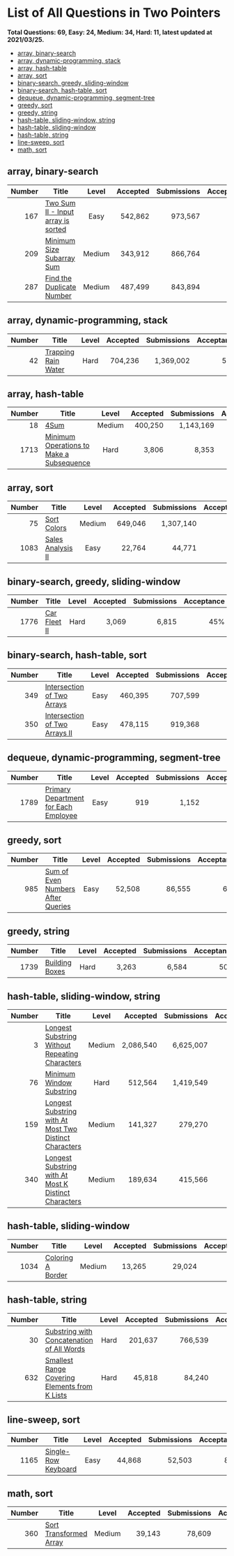 # List of All Questions in Two Pointers

**Total Questions: 69, Easy: 24, Medium: 34, Hard: 11, latest updated at 2021/03/25.**

- [array, binary-search](array-binary-search)
- [array, dynamic-programming, stack](array-dynamic-programming-stack)
- [array, hash-table](array-hash-table)
- [array, sort](array-sort)
- [binary-search, greedy, sliding-window](binary-search-greedy-sliding-window)
- [binary-search, hash-table, sort](binary-search-hash-table-sort)
- [dequeue, dynamic-programming, segment-tree](dequeue-dynamic-programming-segment-tree)
- [greedy, sort](greedy-sort)
- [greedy, string](greedy-string)
- [hash-table, sliding-window, string](hash-table-sliding-window-string)
- [hash-table, sliding-window](hash-table-sliding-window)
- [hash-table, string](hash-table-string)
- [line-sweep, sort](line-sweep-sort)
- [math, sort](math-sort)

## array, binary-search

|Number|                                               Title                                                |Level |Accepted|Submissions|Acceptance|
|-----:|----------------------------------------------------------------------------------------------------|:----:|-------:|----------:|---------:|
|   167|[Two Sum II - Input array is sorted](https://leetcode.com/problems/two-sum-ii-input-array-is-sorted)| Easy | 542,862|    973,567|       56%|
|   209|[Minimum Size Subarray Sum](https://leetcode.com/problems/minimum-size-subarray-sum)                |Medium| 343,912|    866,764|       40%|
|   287|[Find the Duplicate Number](https://leetcode.com/problems/find-the-duplicate-number)                |Medium| 487,499|    843,894|       58%|


## array, dynamic-programming, stack

|Number|                                 Title                                  |Level|Accepted|Submissions|Acceptance|
|-----:|------------------------------------------------------------------------|:---:|-------:|----------:|---------:|
|    42|[Trapping Rain Water](https://leetcode.com/problems/trapping-rain-water)|Hard | 704,236|  1,369,002|       51%|


## array, hash-table

|Number|                                                      Title                                                       |Level |Accepted|Submissions|Acceptance|
|-----:|------------------------------------------------------------------------------------------------------------------|:----:|-------:|----------:|---------:|
|    18|[4Sum](https://leetcode.com/problems/4sum)                                                                        |Medium| 400,250|  1,143,169|       35%|
|  1713|[Minimum Operations to Make a Subsequence](https://leetcode.com/problems/minimum-operations-to-make-a-subsequence)| Hard |   3,806|      8,353|       46%|


## array, sort

|Number|                               Title                                |Level |Accepted|Submissions|Acceptance|
|-----:|--------------------------------------------------------------------|:----:|-------:|----------:|---------:|
|    75|[Sort Colors](https://leetcode.com/problems/sort-colors)            |Medium| 649,046|  1,307,140|       50%|
|  1083|[Sales Analysis II](https://leetcode.com/problems/sales-analysis-ii)| Easy |  22,764|     44,771|       51%|


## binary-search, greedy, sliding-window

|Number|                          Title                           |Level|Accepted|Submissions|Acceptance|
|-----:|----------------------------------------------------------|:---:|-------:|----------:|---------:|
|  1776|[Car Fleet II](https://leetcode.com/problems/car-fleet-ii)|Hard |   3,069|      6,815|       45%|


## binary-search, hash-table, sort

|Number|                                           Title                                            |Level|Accepted|Submissions|Acceptance|
|-----:|--------------------------------------------------------------------------------------------|:---:|-------:|----------:|---------:|
|   349|[Intersection of Two Arrays](https://leetcode.com/problems/intersection-of-two-arrays)      |Easy | 460,395|    707,599|       65%|
|   350|[Intersection of Two Arrays II](https://leetcode.com/problems/intersection-of-two-arrays-ii)|Easy | 478,115|    919,368|       52%|


## dequeue, dynamic-programming, segment-tree

|Number|                                                  Title                                                   |Level|Accepted|Submissions|Acceptance|
|-----:|----------------------------------------------------------------------------------------------------------|:---:|-------:|----------:|---------:|
|  1789|[Primary Department for Each Employee](https://leetcode.com/problems/primary-department-for-each-employee)|Easy |     919|      1,152|       80%|


## greedy, sort

|Number|                                               Title                                                |Level|Accepted|Submissions|Acceptance|
|-----:|----------------------------------------------------------------------------------------------------|:---:|-------:|----------:|---------:|
|   985|[Sum of Even Numbers After Queries](https://leetcode.com/problems/sum-of-even-numbers-after-queries)|Easy |  52,508|     86,555|       61%|


## greedy, string

|Number|                            Title                             |Level|Accepted|Submissions|Acceptance|
|-----:|--------------------------------------------------------------|:---:|-------:|----------:|---------:|
|  1739|[Building Boxes](https://leetcode.com/problems/building-boxes)|Hard |   3,263|      6,584|       50%|


## hash-table, sliding-window, string

|Number|                                                                    Title                                                                     |Level |Accepted |Submissions|Acceptance|
|-----:|----------------------------------------------------------------------------------------------------------------------------------------------|:----:|--------:|----------:|---------:|
|     3|[Longest Substring Without Repeating Characters](https://leetcode.com/problems/longest-substring-without-repeating-characters)                |Medium|2,086,540|  6,625,007|       31%|
|    76|[Minimum Window Substring](https://leetcode.com/problems/minimum-window-substring)                                                            | Hard |  512,564|  1,419,549|       36%|
|   159|[Longest Substring with At Most Two Distinct Characters](https://leetcode.com/problems/longest-substring-with-at-most-two-distinct-characters)|Medium|  141,327|    279,270|       51%|
|   340|[Longest Substring with At Most K Distinct Characters](https://leetcode.com/problems/longest-substring-with-at-most-k-distinct-characters)    |Medium|  189,634|    415,566|       46%|


## hash-table, sliding-window

|Number|                               Title                                |Level |Accepted|Submissions|Acceptance|
|-----:|--------------------------------------------------------------------|:----:|-------:|----------:|---------:|
|  1034|[Coloring A Border](https://leetcode.com/problems/coloring-a-border)|Medium|  13,265|     29,024|       46%|


## hash-table, string

|Number|                                                           Title                                                            |Level|Accepted|Submissions|Acceptance|
|-----:|----------------------------------------------------------------------------------------------------------------------------|:---:|-------:|----------:|---------:|
|    30|[Substring with Concatenation of All Words](https://leetcode.com/problems/substring-with-concatenation-of-all-words)        |Hard | 201,637|    766,539|       26%|
|   632|[Smallest Range Covering Elements from K Lists](https://leetcode.com/problems/smallest-range-covering-elements-from-k-lists)|Hard |  45,818|     84,240|       54%|


## line-sweep, sort

|Number|                                 Title                                  |Level|Accepted|Submissions|Acceptance|
|-----:|------------------------------------------------------------------------|:---:|-------:|----------:|---------:|
|  1165|[Single-Row Keyboard](https://leetcode.com/problems/single-row-keyboard)|Easy |  44,868|     52,503|       85%|


## math, sort

|Number|                                    Title                                     |Level |Accepted|Submissions|Acceptance|
|-----:|------------------------------------------------------------------------------|:----:|-------:|----------:|---------:|
|   360|[Sort Transformed Array](https://leetcode.com/problems/sort-transformed-array)|Medium|  39,143|     78,609|       50%|


